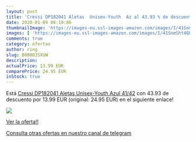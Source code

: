 ```yaml
---
layout: post
title: 'Cressi DP182041 Aletas  Unisex-Youth  Az al 43.93 % de descuento'
date: 2020-01-09 06:19:06
thumbnailImage: 'https://images-eu.ssl-images-amazon.com/images/I/41SnmSht4QL._SL200_.jpg'
images: [ 'https://images-eu.ssl-images-amazon.com/images/I/41SnmSht4QL._SL200_.jpg' ]
comments: true
category: ofertas
author: ring
slug: B000O3SXUW
description:
actualPrice: 13.99 EUR
comparePrice: 24.95 EUR
inStock: true
---
```


Está [Cressi DP182041 Aletas  Unisex-Youth  Azul  41/42](https://www.amazon.com/dp/B000O3SXUW/?tag=redken08-20) con 43.93 de descuento por 13.99 EUR (original: 24.95 EUR) en el siguiente enlace!

[![](https://images-eu.ssl-images-amazon.com/images/I/41SnmSht4QL._SL200_.jpg)](https://www.amazon.com/dp/B000O3SXUW/?tag=redken08-20)

[Ver la oferta!!](https://www.amazon.com/dp/B000O3SXUW/?tag=redken08-20)

[Consulta otras ofertas en nuestro canal de telegram](https://t.me/s/ofertas25)
